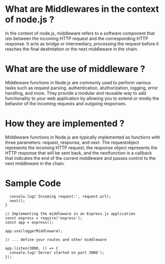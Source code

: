 # What are Middlewares in the context of node.js ?
In the context of node.js, middleware refers to a software component that ists between the incoming HTTP request and the corresponding HTTP response. It acts as bridge or intermediary, processing the request before it reaches the final destintation or the next middleware in the chain.

 # What are the use of middleware ?
 Middleware functions in Node.js are commonly used to perform various tasks such as request parsing. authentication, atuthorization, logging, error handling, and more. They provide a modular and reusable way to add functionality to your web application by allowing you to extend or modiy the behavior of the incoming requests and outgoing responses.

 # How they are implemented ?
Middleware functions in Node.js are typically implemented as functions with three parameters: request, response, and next. The requestobject represents the incoming HTTP request, the response object represents the HTTP response that will be sent back, and the nextfunction is a callback that indicates the end of the current middleware and passes control to the next middleware in the chain.

# Sample Code 
 
``` function loggerMiddleware(request, response, next) {
  console.log('Incoming request:', request.url);
  next();
}

// Implementing the middleware in an Express.js application
const express = require('express');
const app = express();

app.use(loggerMiddleware);

// ... define your routes and other middleware

app.listen(3000, () => {
  console.log('Server started on port 3000');
});  
```